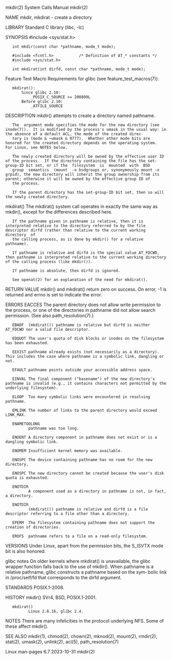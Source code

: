 mkdir(2)                                                                                    System Calls Manual                                                                                    mkdir(2)

NAME
       mkdir, mkdirat - create a directory

LIBRARY
       Standard C library (libc, -lc)

SYNOPSIS
       #include <sys/stat.h>

       int mkdir(const char *pathname, mode_t mode);

       #include <fcntl.h>           /* Definition of AT_* constants */
       #include <sys/stat.h>

       int mkdirat(int dirfd, const char *pathname, mode_t mode);

   Feature Test Macro Requirements for glibc (see feature_test_macros(7)):

       mkdirat():
           Since glibc 2.10:
               _POSIX_C_SOURCE >= 200809L
           Before glibc 2.10:
               _ATFILE_SOURCE

DESCRIPTION
       mkdir() attempts to create a directory named pathname.

       The  argument mode specifies the mode for the new directory (see inode(7)).  It is modified by the process's umask in the usual way: in the absence of a default ACL, the mode of the created direc‐
       tory is (mode & ~umask & 0777).  Whether other mode bits are honored for the created directory depends on the operating system.  For Linux, see NOTES below.

       The newly created directory will be owned by the effective user ID of the process.  If the directory containing the file has the set-group-ID bit set, or if the  filesystem  is  mounted  with  BSD
       group  semantics  (mount  -o bsdgroups or, synonymously mount -o grpid), the new directory will inherit the group ownership from its parent; otherwise it will be owned by the effective group ID of
       the process.

       If the parent directory has the set-group-ID bit set, then so will the newly created directory.

   mkdirat()
       The mkdirat() system call operates in exactly the same way as mkdir(), except for the differences described here.

       If the pathname given in pathname is relative, then it is interpreted relative to the directory referred to by the file descriptor dirfd (rather than relative to the current working  directory  of
       the calling process, as is done by mkdir() for a relative pathname).

       If pathname is relative and dirfd is the special value AT_FDCWD, then pathname is interpreted relative to the current working directory of the calling process (like mkdir()).

       If pathname is absolute, then dirfd is ignored.

       See openat(2) for an explanation of the need for mkdirat().

RETURN VALUE
       mkdir() and mkdirat() return zero on success.  On error, -1 is returned and errno is set to indicate the error.

ERRORS
       EACCES The parent directory does not allow write permission to the process, or one of the directories in pathname did not allow search permission.  (See also path_resolution(7).)

       EBADF  (mkdirat()) pathname is relative but dirfd is neither AT_FDCWD nor a valid file descriptor.

       EDQUOT The user's quota of disk blocks or inodes on the filesystem has been exhausted.

       EEXIST pathname already exists (not necessarily as a directory).  This includes the case where pathname is a symbolic link, dangling or not.

       EFAULT pathname points outside your accessible address space.

       EINVAL The final component ("basename") of the new directory's pathname is invalid (e.g., it contains characters not permitted by the underlying filesystem).

       ELOOP  Too many symbolic links were encountered in resolving pathname.

       EMLINK The number of links to the parent directory would exceed LINK_MAX.

       ENAMETOOLONG
              pathname was too long.

       ENOENT A directory component in pathname does not exist or is a dangling symbolic link.

       ENOMEM Insufficient kernel memory was available.

       ENOSPC The device containing pathname has no room for the new directory.

       ENOSPC The new directory cannot be created because the user's disk quota is exhausted.

       ENOTDIR
              A component used as a directory in pathname is not, in fact, a directory.

       ENOTDIR
              (mkdirat()) pathname is relative and dirfd is a file descriptor referring to a file other than a directory.

       EPERM  The filesystem containing pathname does not support the creation of directories.

       EROFS  pathname refers to a file on a read-only filesystem.

VERSIONS
       Under Linux, apart from the permission bits, the S_ISVTX mode bit is also honored.

   glibc notes
       On  older  kernels where mkdirat() is unavailable, the glibc wrapper function falls back to the use of mkdir().  When pathname is a relative pathname, glibc constructs a pathname based on the sym‐
       bolic link in /proc/self/fd that corresponds to the dirfd argument.

STANDARDS
       POSIX.1-2008.

HISTORY
       mkdir()
              SVr4, BSD, POSIX.1-2001.

       mkdirat()
              Linux 2.6.16, glibc 2.4.

NOTES
       There are many infelicities in the protocol underlying NFS.  Some of these affect mkdir().

SEE ALSO
       mkdir(1), chmod(2), chown(2), mknod(2), mount(2), rmdir(2), stat(2), umask(2), unlink(2), acl(5), path_resolution(7)

Linux man-pages 6.7                                                                              2023-10-31                                                                                        mkdir(2)
